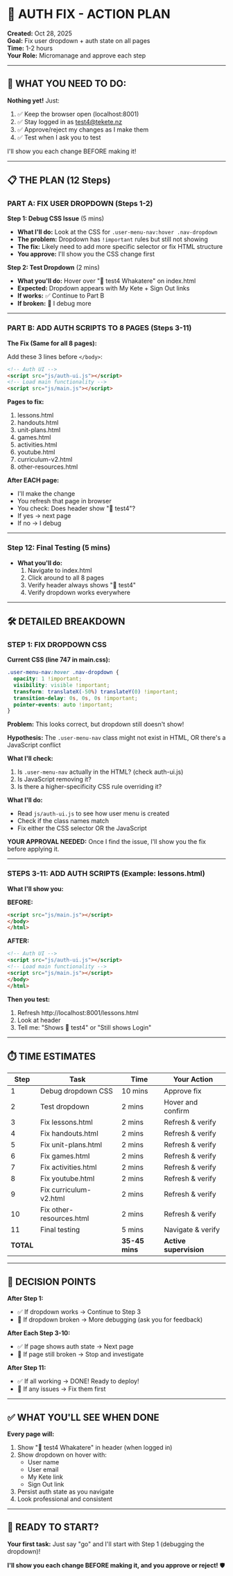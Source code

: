 # 🔧 AUTH FIX - ACTION PLAN
**Created:** Oct 28, 2025  
**Goal:** Fix user dropdown + auth state on all pages  
**Time:** 1-2 hours  
**Your Role:** Micromanage and approve each step

---

## 🎯 **WHAT YOU NEED TO DO:**

**Nothing yet!** Just:
1. ✅ Keep the browser open (localhost:8001)
2. ✅ Stay logged in as test4@tekete.nz
3. ✅ Approve/reject my changes as I make them
4. ✅ Test when I ask you to test

I'll show you each change BEFORE making it!

---

## 📋 **THE PLAN (12 Steps)**

### **PART A: FIX USER DROPDOWN (Steps 1-2)**

**Step 1: Debug CSS Issue** (5 mins)
- **What I'll do:** Look at the CSS for `.user-menu-nav:hover .nav-dropdown`
- **The problem:** Dropdown has `!important` rules but still not showing
- **The fix:** Likely need to add more specific selector or fix HTML structure
- **You approve:** I'll show you the CSS change first

**Step 2: Test Dropdown** (2 mins)
- **What you'll do:** Hover over "👤 test4 Whakatere" on index.html
- **Expected:** Dropdown appears with My Kete + Sign Out links
- **If works:** ✅ Continue to Part B
- **If broken:** 🔴 I debug more

---

### **PART B: ADD AUTH SCRIPTS TO 8 PAGES (Steps 3-11)**

**The Fix (Same for all 8 pages):**

Add these 3 lines before `</body>`:
```html
<!-- Auth UI -->
<script src="js/auth-ui.js"></script>
<!-- Load main functionality -->
<script src="js/main.js"></script>
```

**Pages to fix:**
1. lessons.html
2. handouts.html
3. unit-plans.html
4. games.html
5. activities.html
6. youtube.html
7. curriculum-v2.html
8. other-resources.html

**After EACH page:**
- I'll make the change
- You refresh that page in browser
- You check: Does header show "👤 test4"?
- If yes → next page
- If no → I debug

---

### **Step 12: Final Testing** (5 mins)
- **What you'll do:** 
  1. Navigate to index.html
  2. Click around to all 8 pages
  3. Verify header always shows "👤 test4"
  4. Verify dropdown works everywhere

---

## 🛠️ **DETAILED BREAKDOWN**

### **STEP 1: FIX DROPDOWN CSS**

**Current CSS (line 747 in main.css):**
```css
.user-menu-nav:hover .nav-dropdown {
  opacity: 1 !important;
  visibility: visible !important;
  transform: translateX(-50%) translateY(0) !important;
  transition-delay: 0s, 0s, 0s !important;
  pointer-events: auto !important;
}
```

**Problem:** This looks correct, but dropdown still doesn't show!

**Hypothesis:** The `.user-menu-nav` class might not exist in HTML, OR there's a JavaScript conflict

**What I'll check:**
1. Is `.user-menu-nav` actually in the HTML? (check auth-ui.js)
2. Is JavaScript removing it?
3. Is there a higher-specificity CSS rule overriding it?

**What I'll do:**
- Read `js/auth-ui.js` to see how user menu is created
- Check if the class names match
- Fix either the CSS selector OR the JavaScript

**YOUR APPROVAL NEEDED:** Once I find the issue, I'll show you the fix before applying it.

---

### **STEPS 3-11: ADD AUTH SCRIPTS (Example: lessons.html)**

**What I'll show you:**

**BEFORE:**
```html
<script src="js/main.js"></script>
</body>
</html>
```

**AFTER:**
```html
<!-- Auth UI -->
<script src="js/auth-ui.js"></script>
<!-- Load main functionality -->
<script src="js/main.js"></script>
</body>
</html>
```

**Then you test:**
1. Refresh http://localhost:8001/lessons.html
2. Look at header
3. Tell me: "Shows 👤 test4" or "Still shows Login"

---

## ⏱️ **TIME ESTIMATES**

| Step | Task | Time | Your Action |
|------|------|------|-------------|
| 1 | Debug dropdown CSS | 10 mins | Approve fix |
| 2 | Test dropdown | 2 mins | Hover and confirm |
| 3 | Fix lessons.html | 2 mins | Refresh & verify |
| 4 | Fix handouts.html | 2 mins | Refresh & verify |
| 5 | Fix unit-plans.html | 2 mins | Refresh & verify |
| 6 | Fix games.html | 2 mins | Refresh & verify |
| 7 | Fix activities.html | 2 mins | Refresh & verify |
| 8 | Fix youtube.html | 2 mins | Refresh & verify |
| 9 | Fix curriculum-v2.html | 2 mins | Refresh & verify |
| 10 | Fix other-resources.html | 2 mins | Refresh & verify |
| 11 | Final testing | 5 mins | Navigate & verify |
| **TOTAL** | | **35-45 mins** | **Active supervision** |

---

## 🚦 **DECISION POINTS**

**After Step 1:**
- ✅ If dropdown works → Continue to Step 3
- 🔴 If dropdown broken → More debugging (ask you for feedback)

**After Each Step 3-10:**
- ✅ If page shows auth state → Next page
- 🔴 If page still broken → Stop and investigate

**After Step 11:**
- ✅ If all working → DONE! Ready to deploy!
- 🔴 If any issues → Fix them first

---

## ✅ **WHAT YOU'LL SEE WHEN DONE**

**Every page will:**
1. Show "👤 test4 Whakatere" in header (when logged in)
2. Show dropdown on hover with:
   - User name
   - User email
   - My Kete link
   - Sign Out link
3. Persist auth state as you navigate
4. Look professional and consistent

---

## 🎯 **READY TO START?**

**Your first task:** Just say "go" and I'll start with Step 1 (debugging the dropdown)!

**I'll show you each change BEFORE making it, and you approve or reject!** 🛡️

